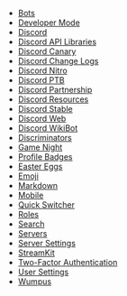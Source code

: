 * [Bots](/Bots) <!--bot-->
* [Developer Mode](/Developer_Mode) <!--dev mode;dev-mode;developer-->
* [Discord](/Discord)
* [Discord API Libraries](/Libraries) <!--api;libraries;dapi-->
* [Discord Canary](/Canary) <!--alpha;dcanary;almightydabbit;dabbit;daddit;canary;rabbit-->
* [Discord Change Logs](/Changelog)
* [Discord Nitro](/Nitro) <!--zoom;turbo;nitro;fast;premium;gold-->
* [Discord PTB](/PTB) <!--ptb;dptb;public test build;beta-->
* [Discord Partnership](/Partner) <!--mallorypls;partner;partnership;partnered;vip-->
* [Discord Resources](/Resources) <!--resources;dresources-->
* [Discord Stable](/Stable) <!--stable;dstable;download-->
* [Discord Web](/Web) <!--web;browser-->
* [Discord WikiBot](/Wikibot)<!--wikibot-->
* [Discriminators](/Discriminator) <!--discrim;discriminator;discordtag-->
* [Game Night](/GameNight) <!--twitch;stream;vlog;game night-->
* [Profile Badges](/Badges) <!--badges;badge-->
* [Easter Eggs](/Easter_Eggs) <!--easter;eastereggs;konami;easteregg;easter egg;me me big boy-->
* [Emoji](/Emoji) <!--emote;emotes;emojis;emoticons;emoticon;smileys-->
* [Markdown](/Markdown)
* [Mobile](/Mobile) <!--testflight;android;ios-->
* [Quick Switcher](/Quick_Switcher) <!--quickswitcher;fastswitcher;sonic;qs;speedoflight-->
* [Roles](/Roles) <!--role-->
* [Search](/Search) <!--where is waldo-->
* [Servers](/Servers) <!--guilds;server;guild-->
* [Server Settings](/Server_Settings) <!--ssettings;serversettings-->
* [StreamKit](/Streamkit) <!--stream kit-->
* [Two-Factor Authentication](/Two-Factor_Authentication) <!--2fa;2-factor authentication;two factor authentication;tfa-->
* [User Settings](/User_Settings) <!--usettings;usersettings;user-->
* [Wumpus](/Wumpus) <!--thatthingmalloryhates-->

